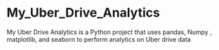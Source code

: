 # My_Uber_Drive_Analytics
My Uber Drive Analytics is a Python project that uses pandas, Numpy , matplotlib, and seaborn to perform analytics on Uber drive data
